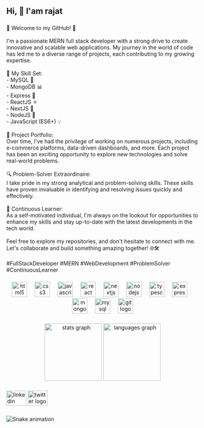 <h2 align="left">Hi, 👋 I'am rajat</h2>

###

<p align="left">👋 Welcome to my GitHub! 🚀<br><br>I'm a passionate MERN full stack developer with a strong drive to create innovative and scalable web applications. My journey in the world of code has led me to a diverse range of projects, each contributing to my growing expertise.<br><br>🌟 My Skill Set:<br>- MySQL 💎<br>- MongoDB 📊<br>- Express 🚀<br>- ReactJS ⚛️<br>- NextJS 🌈<br>- NodeJS 🚆<br>- JavaScript (ES6+) 💡<br><br>💼 Project Portfolio:<br>Over time, I've had the privilege of working on numerous projects, including e-commerce platforms, data-driven dashboards, and more. Each project has been an exciting opportunity to explore new technologies and solve real-world problems.<br><br>🔍 Problem-Solver Extraordinaire:<br>I take pride in my strong analytical and problem-solving skills. These skills have proven invaluable in identifying and resolving issues quickly and effectively.<br><br>💪 Continuous Learner:<br>As a self-motivated individual, I'm always on the lookout for opportunities to enhance my skills and stay up-to-date with the latest developments in the tech world.<br><br>Feel free to explore my repositories, and don't hesitate to connect with me. Let's collaborate and build something amazing together! 🌐🛠️<br><br>#FullStackDeveloper #MERN #WebDevelopment #ProblemSolver #ContinuousLearner</p>

###

<div align="center">
    <img src="https://cdn.jsdelivr.net/gh/devicons/devicon/icons/html5/html5-original.svg" height="40" alt="html5 logo"  />
  <img width="12" />
    <img src="https://cdn.jsdelivr.net/gh/devicons/devicon/icons/css3/css3-original.svg" height="40" alt="css3 logo"  />
  <img width="12" />
  <img src="https://cdn.jsdelivr.net/gh/devicons/devicon/icons/javascript/javascript-original.svg" height="40" alt="javascript logo"  />
  <img width="12" />
  <img src="https://cdn.jsdelivr.net/gh/devicons/devicon/icons/react/react-original.svg" height="40" alt="react logo"  />
  <img width="12" />
  <img src="https://cdn.jsdelivr.net/gh/devicons/devicon/icons/nextjs/nextjs-original.svg" height="40" alt="nextjs logo"  />
  <img width="12" />
  <img src="https://cdn.jsdelivr.net/gh/devicons/devicon/icons/nodejs/nodejs-original.svg" height="40" alt="nodejs logo"  />
  <img width="12" />
  <img src="https://cdn.jsdelivr.net/gh/devicons/devicon/icons/typescript/typescript-original.svg" height="40" alt="typescript logo"  />
  <img width="12" />
  <img src="https://cdn.jsdelivr.net/gh/devicons/devicon/icons/express/express-original.svg" height="40" alt="express logo"  />
  <img width="12" />
  <img src="https://cdn.jsdelivr.net/gh/devicons/devicon/icons/mongodb/mongodb-original.svg" height="40" alt="mongodb logo"  />
  <img width="12" />
  <img src="https://cdn.jsdelivr.net/gh/devicons/devicon/icons/mysql/mysql-original.svg" height="40" alt="mysql logo"  />
  <img width="12" />
  <img src="https://cdn.jsdelivr.net/gh/devicons/devicon/icons/git/git-original.svg" height="40" alt="git logo"  />
</div>

###

<div align="center">
  <img src="https://github-readme-stats.vercel.app/api?username=rajatjain22&hide_title=false&hide_rank=false&show_icons=true&include_all_commits=true&count_private=true&disable_animations=false&theme=dracula&locale=en&hide_border=false" height="150" alt="stats graph"  />
  <img src="https://github-readme-stats.vercel.app/api/top-langs?username=rajatjain22&locale=en&hide_title=false&layout=compact&card_width=320&langs_count=5&theme=dracula&hide_border=false" height="150" alt="languages graph"  />
</div>

###

<div align="left">
  <img src="https://raw.githubusercontent.com/maurodesouza/profile-readme-generator/master/src/assets/icons/social/linkedin/default.svg" width="52" height="40" alt="linkedin logo"  />
  <img src="https://raw.githubusercontent.com/maurodesouza/profile-readme-generator/master/src/assets/icons/social/twitter/default.svg" width="52" height="40" alt="twitter logo"  />
</div>

###

<img src="https://raw.githubusercontent.com/rajatjain22/rajatjain22/output/snake.svg" alt="Snake animation" />

###
